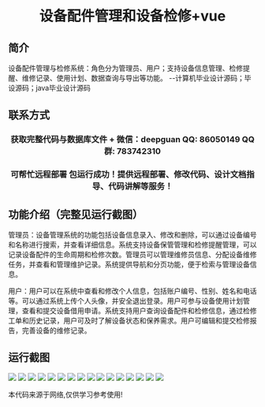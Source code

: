 <p><h1 align="center">设备配件管理和设备检修+vue</h1></p>

## 简介
设备配件管理与检修系统：角色分为管理员、用户；支持设备信息管理、检修提醒、维修记录、使用计划、数据查询与导出等功能。    --计算机毕业设计源码；毕设源码；java毕业设计源码


## 联系方式
<p><h3 align="center">获取完整代码与数据库文件 + 微信：deepguan QQ: 86050149 QQ群: 783742310</h3></p>
<p><h3 align="center">可帮忙远程部署 包运行成功！提供远程部署、修改代码、设计文档指导、代码讲解等服务！</h3></p>

## 功能介绍（完整见运行截图）
管理员：设备管理系统的功能包括设备信息录入、修改和删除，可以通过设备编号和名称进行搜索，并查看详细信息。系统支持设备保管管理和检修提醒管理，可以记录设备配件的生命周期和检修次数。管理员可以管理维修员信息、分配设备维修任务，并查看和管理维护记录。系统提供导航和分页功能，便于检索与管理设备信息。

用户：用户可以在系统中查看和修改个人信息，包括账户编号、性别、姓名和电话等。可以通过系统上传个人头像，并安全退出登录。用户可参与设备使用计划管理，查看和提交设备借用申请。系统支持用户查询设备配件和检修信息，通过检修工单和历史记录，用户可及时了解设备状态和保养需求。用户可编辑和提交检修报告，完善设备的维修记录。


## 运行截图
![](https://bs-1329754181.cos.ap-shanghai.myqcloud.com/ssm/DevicePartsManagementAndMaintenance/img/001.jpg)
![](https://bs-1329754181.cos.ap-shanghai.myqcloud.com/ssm/DevicePartsManagementAndMaintenance/img/002.jpg)
![](https://bs-1329754181.cos.ap-shanghai.myqcloud.com/ssm/DevicePartsManagementAndMaintenance/img/003.jpg)
![](https://bs-1329754181.cos.ap-shanghai.myqcloud.com/ssm/DevicePartsManagementAndMaintenance/img/004.jpg)
![](https://bs-1329754181.cos.ap-shanghai.myqcloud.com/ssm/DevicePartsManagementAndMaintenance/img/005.jpg)
![](https://bs-1329754181.cos.ap-shanghai.myqcloud.com/ssm/DevicePartsManagementAndMaintenance/img/006.jpg)
![](https://bs-1329754181.cos.ap-shanghai.myqcloud.com/ssm/DevicePartsManagementAndMaintenance/img/007.jpg)
![](https://bs-1329754181.cos.ap-shanghai.myqcloud.com/ssm/DevicePartsManagementAndMaintenance/img/008.jpg)
![](https://bs-1329754181.cos.ap-shanghai.myqcloud.com/ssm/DevicePartsManagementAndMaintenance/img/009.jpg)
![](https://bs-1329754181.cos.ap-shanghai.myqcloud.com/ssm/DevicePartsManagementAndMaintenance/img/010.jpg)
![](https://bs-1329754181.cos.ap-shanghai.myqcloud.com/ssm/DevicePartsManagementAndMaintenance/img/011.jpg)
![](https://bs-1329754181.cos.ap-shanghai.myqcloud.com/ssm/DevicePartsManagementAndMaintenance/img/012.jpg)
![](https://bs-1329754181.cos.ap-shanghai.myqcloud.com/ssm/DevicePartsManagementAndMaintenance/img/013.jpg)
![](https://bs-1329754181.cos.ap-shanghai.myqcloud.com/ssm/DevicePartsManagementAndMaintenance/img/014.jpg)
![](https://bs-1329754181.cos.ap-shanghai.myqcloud.com/ssm/DevicePartsManagementAndMaintenance/img/015.jpg)
![](https://bs-1329754181.cos.ap-shanghai.myqcloud.com/ssm/DevicePartsManagementAndMaintenance/img/016.jpg)

<p>本代码来源于网络,仅供学习参考使用!</p>
